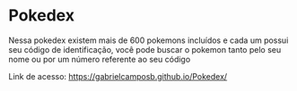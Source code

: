 # Pokedex

 Nessa pokedex existem mais de 600 pokemons incluídos e cada um possui seu código de identificação, você pode buscar o pokemon tanto pelo seu nome ou por um número referente ao seu código

Link de acesso: https://gabrielcamposb.github.io/Pokedex/
